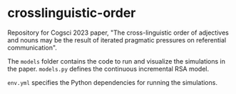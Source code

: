 # crosslinguistic-order

Repository for Cogsci 2023 paper, "The cross-linguistic order of adjectives and nouns may be the result of iterated pragmatic pressures on referential communication".

The `models` folder contains the code to run and visualize the simulations in the paper. `models.py` defines the continuous incremental RSA model.

`env.yml` specifies the Python dependencies for running the simulations. 